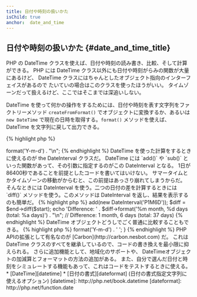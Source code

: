 ```yaml
---
title: 日付や時刻の扱いかた
isChild: true
anchor:  date_and_time
---
```


## 日付や時刻の扱いかた {#date_and_time_title}

PHP の DateTime クラスを使えば、日付や時刻の読み書き、比較、そして計算ができる。
PHP には DateTime クラス以外にも日付や時刻がらみの関数が大量にあるけど、
DateTime クラスにはちゃんとしたオブジェクト指向のインターフェイスがあるので
たいていの場合はこのクラスを使ったほうがいい。
タイムゾーンだって扱えるけど、ここではそこまでは深追いしない。

DateTime を使って何かの操作をするためには、日付や時刻を表す文字列をファクトリーメソッド
`createFromFormat()` でオブジェクトに変換するか、あるいは `new DateTime`
で現在の日時を取得する。`format()` メソッドを使えば、DateTime を文字列に戻して出力できる。

{% highlight php %}
<?php
$raw = '22. 11. 1968';
$start = DateTime::createFromFormat('d. m. Y', $raw);

echo 'Start date: ' . $start->format('Y-m-d') . "\n";
{% endhighlight %}

DateTime を使った計算をするときに使えるのが the DateInterval クラスだ。
DateTime には `add()` や `sub()` といった関数があって、その引数に指定するのがこの DateInterval となる。
1日が86400秒であることを前提としたコードを書いてはいけない。
サマータイムとかタイムゾーンの移動がからむと、この前提はあっさり崩れてしまうからだ。
そんなときには DateInterval を使う。二つの日付の差を計算するときには
`diff()` メソッドを使う。このメソッドは DateInterval を返し、結果を表示するのも簡単だ。

{% highlight php %}
<?php
// $start をコピーして、1か月と6日を足す
$end = clone $start;
$end->add(new DateInterval('P1M6D'));

$diff = $end->diff($start);
echo 'Difference: ' . $diff->format('%m month, %d days (total: %a days)') . "\n";
// Difference: 1 month, 6 days (total: 37 days)
{% endhighlight %}

DateTime オブジェクトどうしでごく普通に比較することもできる。

{% highlight php %}
<?php
if ($start < $end) {
    echo "Start is before the end!\n";
}
{% endhighlight %}

最後にもうひとつ DatePeriod クラスの例を示そう。繰り返し発生するイベントを順に処理するときに使える。
開始日時と終了日時を表す二つの DateTime 、そしてイベントの間隔を受け取って、すべてのイベントを返すものだ。

{% highlight php %}
<?php
// $start から $end までの間のすべての木曜日を返す
$periodInterval = DateInterval::createFromDateString('first thursday');
$periodIterator = new DatePeriod($start, $periodInterval, $end, DatePeriod::EXCLUDE_START_DATE);
foreach ($periodIterator as $date) {
    // 毎木曜日を表示する
    echo $date->format('Y-m-d') . ' ';
}
{% endhighlight %}

PHP APIの拡張として有名なのが [Carbon](http://carbon.nesbot.com) だ。
これは DateTime クラスのすべてを継承しているので、コードの書き換えを最小限に抑えられる。
さらに追加機能として、地域化のサポートや、
DateTimeオブジェクトの加減算とフォーマットの方法の追加がある。
また、自分で選んだ日付と時刻をシミュレートする機能もあって、これはコードをテストするときに使える。

* [DateTime][datetime]
* [日付の書式][dateformat] (日付の書式指定文字列に使えるオプション)

[datetime]: http://php.net/book.datetime
[dateformat]: http://php.net/function.date
